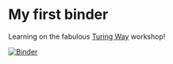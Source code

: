 # My first binder
Learning on the fabulous [Turing Way](https://the-turing-way.netlify.app/welcome.html) workshop!

[![Binder](https://mybinder.org/badge_logo.svg)](https://mybinder.org/v2/gh/beckigreen/my-first-binder/HEAD)
